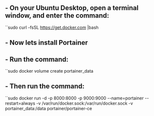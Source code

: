 ## - On your Ubuntu Desktop, open a terminal window, and enter the command:

``sudo curl -fsSL https://get.docker.com |bash

## - Now lets install Portainer

## - Run the command: 

``sudo docker volume create portainer_data

## - Then run the command: 

``sudo docker run -d -p 8000:8000 -p 9000:9000 --name=portainer --restart=always -v /var/run/docker.sock:/var/run/docker.sock -v portainer_data:/data portainer/portainer-ce
